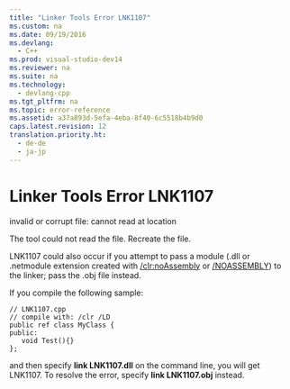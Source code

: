 ```yaml
---
title: "Linker Tools Error LNK1107"
ms.custom: na
ms.date: 09/19/2016
ms.devlang: 
  - C++
ms.prod: visual-studio-dev14
ms.reviewer: na
ms.suite: na
ms.technology: 
  - devlang-cpp
ms.tgt_pltfrm: na
ms.topic: error-reference
ms.assetid: a37a893d-5efa-4eba-8f40-6c5518b4b9d0
caps.latest.revision: 12
translation.priority.ht: 
  - de-de
  - ja-jp
---
```

# Linker Tools Error LNK1107
invalid or corrupt file: cannot read at location  
  
 The tool could not read the file. Recreate the file.  
  
 LNK1107 could also occur if you attempt to pass a module (.dll or .netmodule extension created with [/clr:noAssembly](../Topic/-clr%20\(Common%20Language%20Runtime%20Compilation\).md) or  [/NOASSEMBLY](../Topic/-NOASSEMBLY%20\(Create%20a%20MSIL%20Module\).md)) to the linker; pass the .obj file instead.  
  
 If you compile the following sample:  
  
```  
// LNK1107.cpp  
// compile with: /clr /LD  
public ref class MyClass {  
public:  
   void Test(){}  
};  
```  
  
 and then specify **link LNK1107.dll** on the command line, you will get LNK1107.  To resolve the error, specify **link LNK1107.obj** instead.